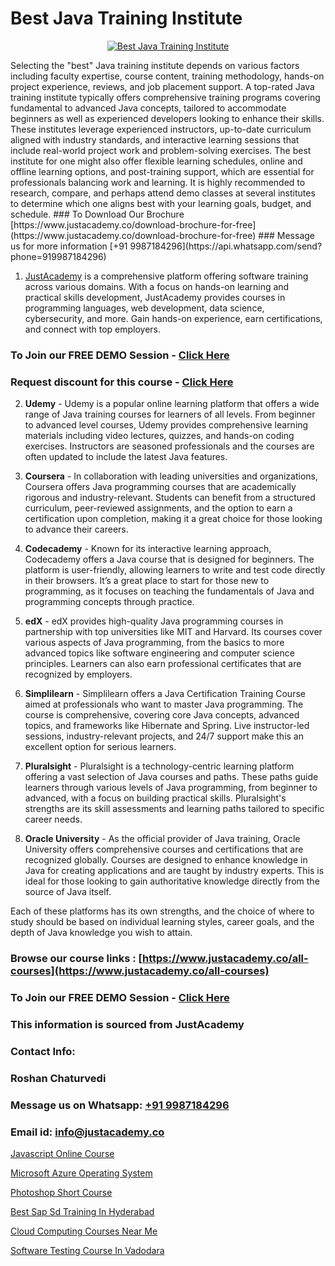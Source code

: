 # Best Java Training Institute

<p align="center">
  <a href="https://justacademy.co/course-detail/core-java-training">
    <img src="https://justacademy.co/storage2/course_image/1677245426_course_image.webp" alt="Best Java Training Institute">
  </a>
</p>
Selecting the "best" Java training institute depends on various factors including faculty expertise, course content, training methodology, hands-on project experience, reviews, and job placement support. A top-rated Java training institute typically offers comprehensive training programs covering fundamental to advanced Java concepts, tailored to accommodate beginners as well as experienced developers looking to enhance their skills. These institutes leverage experienced instructors, up-to-date curriculum aligned with industry standards, and interactive learning sessions that include real-world project work and problem-solving exercises. The best institute for one might also offer flexible learning schedules, online and offline learning options, and post-training support, which are essential for professionals balancing work and learning. It is highly recommended to research, compare, and perhaps attend demo classes at several institutes to determine which one aligns best with your learning goals, budget, and schedule.
### To Download Our Brochure [https://www.justacademy.co/download-brochure-for-free](https://www.justacademy.co/download-brochure-for-free)
### Message us for more information [+91 9987184296](https://api.whatsapp.com/send?phone=919987184296)

1) [JustAcademy](https://justacademy.co) is a comprehensive platform offering software training across various domains. With a focus on hands-on learning and practical skills development, JustAcademy provides courses in programming languages, web development, data science, cybersecurity, and more. Gain hands-on experience, earn certifications, and connect with top employers.

### To Join our FREE DEMO Session - [Click Here](https://www.justacademy.co/register-for-course-demo/)
### Request discount for this course - [Click Here](https://justacademy.co/contact-us/)

2) **Udemy** - Udemy is a popular online learning platform that offers a wide range of Java training courses for learners of all levels. From beginner to advanced level courses, Udemy provides comprehensive learning materials including video lectures, quizzes, and hands-on coding exercises. Instructors are seasoned professionals and the courses are often updated to include the latest Java features.

3) **Coursera** - In collaboration with leading universities and organizations, Coursera offers Java programming courses that are academically rigorous and industry-relevant. Students can benefit from a structured curriculum, peer-reviewed assignments, and the option to earn a certification upon completion, making it a great choice for those looking to advance their careers.

4) **Codecademy** - Known for its interactive learning approach, Codecademy offers a Java course that is designed for beginners. The platform is user-friendly, allowing learners to write and test code directly in their browsers. It’s a great place to start for those new to programming, as it focuses on teaching the fundamentals of Java and programming concepts through practice.

5) **edX** - edX provides high-quality Java programming courses in partnership with top universities like MIT and Harvard. Its courses cover various aspects of Java programming, from the basics to more advanced topics like software engineering and computer science principles. Learners can also earn professional certificates that are recognized by employers.

6) **Simplilearn** - Simplilearn offers a Java Certification Training Course aimed at professionals who want to master Java programming. The course is comprehensive, covering core Java concepts, advanced topics, and frameworks like Hibernate and Spring. Live instructor-led sessions, industry-relevant projects, and 24/7 support make this an excellent option for serious learners.

7) **Pluralsight** - Pluralsight is a technology-centric learning platform offering a vast selection of Java courses and paths. These paths guide learners through various levels of Java programming, from beginner to advanced, with a focus on building practical skills. Pluralsight's strengths are its skill assessments and learning paths tailored to specific career needs.

8) **Oracle University** - As the official provider of Java training, Oracle University offers comprehensive courses and certifications that are recognized globally. Courses are designed to enhance knowledge in Java for creating applications and are taught by industry experts. This is ideal for those looking to gain authoritative knowledge directly from the source of Java itself.

Each of these platforms has its own strengths, and the choice of where to study should be based on individual learning styles, career goals, and the depth of Java knowledge you wish to attain.

### Browse our course links : [https://www.justacademy.co/all-courses](https://www.justacademy.co/all-courses) 
### To Join our FREE DEMO Session - [Click Here](https://www.justacademy.co/register-for-course-demo)


### This information is sourced from JustAcademy
### Contact Info:
### Roshan Chaturvedi
### Message us on Whatsapp: [+91 9987184296](https://api.whatsapp.com/send?phone=919987184296)
### Email id: [info@justacademy.co](mailto:info@justacademy.co)
                
[Javascript Online Course](https://www.linkedin.com/pulse/javascript-online-course-justacademy-mumbai-avmcc?trackingId=DOq1i3tYJCdZq8OUiR3eaw%3D%3D&lipi=urn%3Ali%3Apage%3Ad_flagship3_showcase_admin%3Bwznj2UNcTieGGkSiw6VF5Q%3D%3D)

[Microsoft Azure Operating System](https://www.linkedin.com/pulse/microsoft-azure-operating-system-justacademy-delhi-u1ytc?trackingId=ejputy0NQ6MXUynHT9jUZw%3D%3D&lipi=urn%3Ali%3Apage%3Ad_flagship3_company_admin%3BiK8uaYXISG24DaU4tVx5cA%3D%3D)

[Photoshop Short Course](https://medium.com/@ranepooja/photoshop-short-course-cf3a88adf409)

[Best Sap Sd Training In Hyderabad](https://medium.com/@shivamja27/best-sap-sd-training-in-hyderabad-e2e3a2bb68ad)

[Cloud Computing Courses Near Me](https://justacademyin.github.io/justacademy/cloud-computing-courses-near-me)

[Software Testing Course In Vadodara](https://justacademyin.github.io/justacademy/software-testing-course-in-vadodara)

